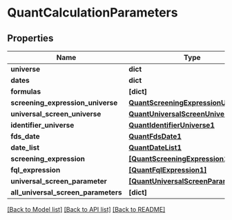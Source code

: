 # QuantCalculationParameters


## Properties
Name | Type | Description | Notes
------------ | ------------- | ------------- | -------------
**universe** | **dict** |  | 
**dates** | **dict** |  | 
**formulas** | **[dict]** |  | [optional] 
**screening_expression_universe** | [**QuantScreeningExpressionUniverse1**](QuantScreeningExpressionUniverse1.md) |  | [optional] 
**universal_screen_universe** | [**QuantUniversalScreenUniverse1**](QuantUniversalScreenUniverse1.md) |  | [optional] 
**identifier_universe** | [**QuantIdentifierUniverse1**](QuantIdentifierUniverse1.md) |  | [optional] 
**fds_date** | [**QuantFdsDate1**](QuantFdsDate1.md) |  | [optional] 
**date_list** | [**QuantDateList1**](QuantDateList1.md) |  | [optional] 
**screening_expression** | [**[QuantScreeningExpression1]**](QuantScreeningExpression1.md) |  | [optional] 
**fql_expression** | [**[QuantFqlExpression1]**](QuantFqlExpression1.md) |  | [optional] 
**universal_screen_parameter** | [**[QuantUniversalScreenParameter1]**](QuantUniversalScreenParameter1.md) |  | [optional] 
**all_universal_screen_parameters** | **[dict]** |  | [optional] 

[[Back to Model list]](../README.md#documentation-for-models) [[Back to API list]](../README.md#documentation-for-api-endpoints) [[Back to README]](../README.md)


